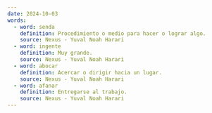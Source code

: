```yaml
---
date: 2024-10-03
words:
  - word: senda
    definition: Procedimiento o medio para hacer o lograr algo.
    source: Nexus - Yuval Noah Harari 
  - word: ingente
    definition: Muy grande.
    source: Nexus - Yuval Noah Harari 
  - word: abocar
    definition: Acercar o dirigir hacia un lugar.
    source: Nexus - Yuval Noah Harari 
  - word: afanar
    definition: Entregarse al trabajo.
    source: Nexus - Yuval Noah Harari 
---
```

